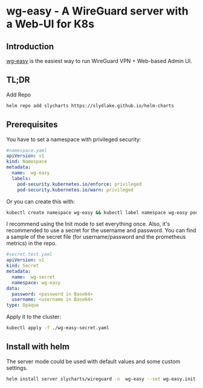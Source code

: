 # wg-easy - A WireGuard server with a Web-UI for K8s

## Introduction
[wg-easy](https://github.com/wg-easy/wg-easy) is the easiest way to run WireGuard VPN + Web-based Admin UI.

## TL;DR

Add Repo
```bash
helm repo add slycharts https://slydlake.github.io/helm-charts
```

## Prerequisites
You have to set a namespace with privileged security:
```yaml
#namespace.yaml
apiVersion: v1
kind: Namespace
metadata:
  name:  wg-easy
  labels:
    pod-security.kubernetes.io/enforce: privileged
    pod-security.kubernetes.io/warn: privileged
```
Or you can create this with:
```bash
kubectl create namespace wg-easy && kubectl label namespace wg-easy pod-security.kubernetes.io/enforce=privileged pod-security.kubernetes.io/warn=privileged --overwrite
```

I recommend using the Init mode to set everything once. 
Also, it's recommended to use a secret for the username and password.
You can find a sample of the secret file (for username/password and the prometheus metrics) in the repo.

```yaml
#secret.test.yaml
apiVersion: v1
kind: Secret
metadata:
  name:  wg-secret
  namespace: wg-easy
data:
  password: <password in Base64>
  username: <username in Base64>
type: Opaque
```
Apply it to the cluster:
```bash
kubectl apply -f ./wg-easy-secret.yaml
```

## Install with helm
The server mode could be used with default values and some custom settings.
```bash
helm install server slycharts/wireguard -n  wg-easy --set wg-easy.init.existingSecret="wg-secret",wg-easy.init.host="vpn.example.com",storage.storageClass="..."
```
